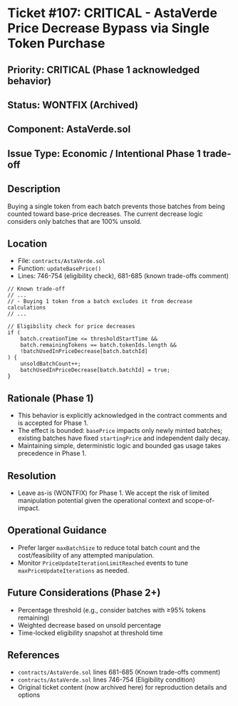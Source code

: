 # Ticket #107: CRITICAL - AstaVerde Price Decrease Bypass via Single Token Purchase

## Priority: CRITICAL (Phase 1 acknowledged behavior)

## Status: WONTFIX (Archived)

## Component: AstaVerde.sol

## Issue Type: Economic / Intentional Phase 1 trade-off

## Description

Buying a single token from each batch prevents those batches from being counted toward base-price decreases. The current decrease logic considers only batches that are 100% unsold.

## Location

- File: `contracts/AstaVerde.sol`
- Function: `updateBasePrice()`
- Lines: 746-754 (eligibility check), 681-685 (known trade-offs comment)

```solidity
// Known trade-off
// ...
// - Buying 1 token from a batch excludes it from decrease calculations
// ...

// Eligibility check for price decreases
if (
    batch.creationTime <= thresholdStartTime &&
    batch.remainingTokens == batch.tokenIds.length &&
    !batchUsedInPriceDecrease[batch.batchId]
) {
    unsoldBatchCount++;
    batchUsedInPriceDecrease[batch.batchId] = true;
}
```

## Rationale (Phase 1)

- This behavior is explicitly acknowledged in the contract comments and is accepted for Phase 1.
- The effect is bounded: `basePrice` impacts only newly minted batches; existing batches have fixed `startingPrice` and independent daily decay.
- Maintaining simple, deterministic logic and bounded gas usage takes precedence in Phase 1.

## Resolution

- Leave as-is (WONTFIX) for Phase 1. We accept the risk of limited manipulation potential given the operational context and scope-of-impact.

## Operational Guidance

- Prefer larger `maxBatchSize` to reduce total batch count and the cost/feasibility of any attempted manipulation.
- Monitor `PriceUpdateIterationLimitReached` events to tune `maxPriceUpdateIterations` as needed.

## Future Considerations (Phase 2+)

- Percentage threshold (e.g., consider batches with ≥95% tokens remaining)
- Weighted decrease based on unsold percentage
- Time-locked eligibility snapshot at threshold time

## References

- `contracts/AstaVerde.sol` lines 681-685 (Known trade-offs comment)
- `contracts/AstaVerde.sol` lines 746-754 (Eligibility condition)
- Original ticket content (now archived here) for reproduction details and options


